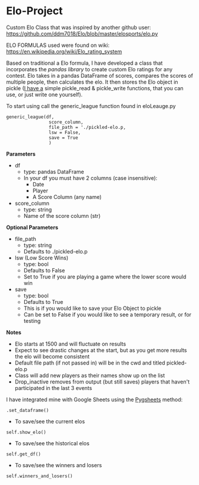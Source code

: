 # Elo-Project
Custom Elo Class that was inspired by another github user:<br>
    https://github.com/ddm7018/Elo/blob/master/elosports/elo.py
    
ELO FORMULAS used were found on wiki:<br>
    https://en.wikipedia.org/wiki/Elo_rating_system

Based on traditional a Elo formula, I have developed a class that incorporates the *pandas library* to create custom Elo ratings for any contest. Elo takes in a pandas DataFrame of scores, compares the scores of multiple people, then calculates the elo. It then stores the Elo object in pickle (<a href=https://github.com/jaceiverson/custom-python/blob/master/general.py>I have a</a> simple pickle_read & pickle_write functions, that you can use, or just write one yourself). 

To start using call the generic_league function found in eloLeauge.py
```
generic_league(df,
                score_column,
                file_path = './pickled-elo.p,
                lsw = False,
                save = True
                )
```
__Parameters__
 - df
     - type: pandas DataFrame
     - In your df you must have 2 columns (case insensitive):
        - Date
        - Player
        - A Score Column (any name)
- score_column
    - type: string
    - Name of the score column (str)

__Optional Parameters__
- file_path
    - type: string
    - Defaults to ./pickled-elo.p
- lsw (Low Score Wins)
    - type: bool
    - Defaults to False
    - Set to True if you are playing a game where the lower score would win
- save
    - type: bool
    - Defaults to True
    - This is if you would like to save your Elo Object to pickle
    - Can be set to False if you would like to see a temporary result, or for testing


__Notes__
- Elo starts at 1500 and will fluctuate on results
- Expect to see drastic changes at the start, but as you get more results the elo will become consistent
- Default file path (if not passed in) will be in the cwd and titled pickled-elo.p
- Class will add new players as their names show up on the list
- Drop_inactive removes from output (but still saves) players that haven't participated in the last 3 events

I have integrated mine with Google Sheets using the <a href=https://pygsheets.readthedocs.io/en/stable/>Pygsheets</a> method: 
```
.set_dataframe()
```
 - To save/see the current elos 
```
self.show_elo()
```
 - To save/see the historical elos
```
self.get_df()
```
 - To save/see the winners and losers
```
self.winners_and_losers()
```
